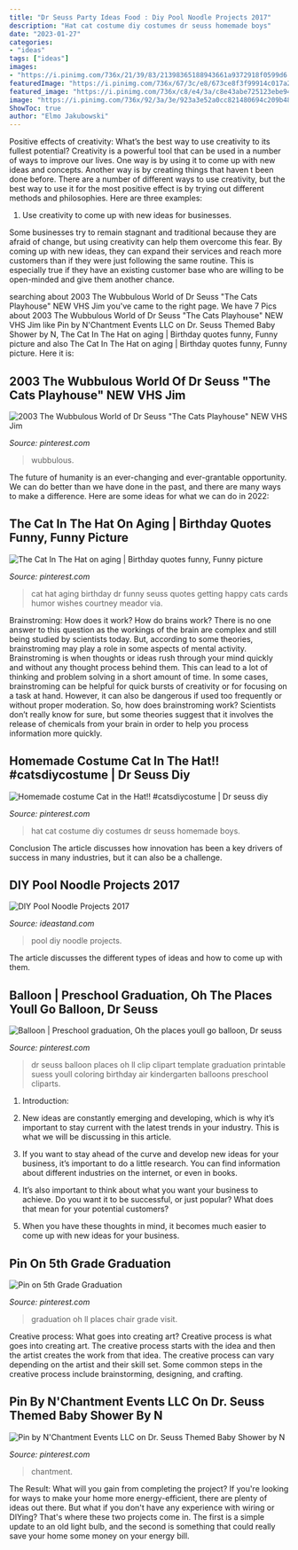 ```yaml
---
title: "Dr Seuss Party Ideas Food : Diy Pool Noodle Projects 2017"
description: "Hat cat costume diy costumes dr seuss homemade boys"
date: "2023-01-27"
categories:
- "ideas"
tags: ["ideas"]
images:
- "https://i.pinimg.com/736x/21/39/83/21398365188943661a9372918f0599d6.jpg"
featuredImage: "https://i.pinimg.com/736x/67/3c/e8/673ce8f3f99914c017a217de9edaf411.jpg"
featured_image: "https://i.pinimg.com/736x/c8/e4/3a/c8e43abe725123ebe9418dd77e65e1c1.jpg"
image: "https://i.pinimg.com/736x/92/3a/3e/923a3e52a0cc821480694c209b48e173--dr-suess-party-ideas.jpg"
ShowToc: true
author: "Elmo Jakubowski"
---
```



Positive effects of creativity: What’s the best way to use creativity to its fullest potential?
Creativity is a powerful tool that can be used in a number of ways to improve our lives. One way is by using it to come up with new ideas and concepts. Another way is by creating things that haven t been done before. There are a number of different ways to use creativity, but the best way to use it for the most positive effect is by trying out different methods and philosophies. Here are three examples:
1. Use creativity to come up with new ideas for businesses.

Some businesses try to remain stagnant and traditional because they are afraid of change, but using creativity can help them overcome this fear. By coming up with new ideas, they can expand their services and reach more customers than if they were just following the same routine. This is especially true if they have an existing customer base who are willing to be open-minded and give them another chance.

	

		
searching about 2003 The Wubbulous World of Dr Seuss &quot;The Cats Playhouse&quot; NEW VHS Jim you've came to the right page. We have 7 Pics about 2003 The Wubbulous World of Dr Seuss &quot;The Cats Playhouse&quot; NEW VHS Jim like Pin by N&#039;Chantment Events LLC on Dr. Seuss Themed Baby Shower by N, The Cat In The Hat on aging | Birthday quotes funny, Funny picture and also The Cat In The Hat on aging | Birthday quotes funny, Funny picture. Here it is:
		
    
## 2003 The Wubbulous World Of Dr Seuss &quot;The Cats Playhouse&quot; NEW VHS Jim

<img loading=lazy src="https://i.pinimg.com/736x/21/39/83/21398365188943661a9372918f0599d6.jpg" onerror="this.onerror=null;this.src='https://tse2.mm.bing.net/th?id=OIP.hZETFlVjWyc2YprhZ61o9gHaJ3&amp;pid=15.1';" alt="2003 The Wubbulous World of Dr Seuss &quot;The Cats Playhouse&quot; NEW VHS Jim">

_Source: pinterest.com_

>wubbulous. 

	

The future of humanity is an ever-changing and ever-grantable opportunity. We can do better than we have done in the past, and there are many ways to make a difference. Here are some ideas for what we can do in 2022: 

    
## The Cat In The Hat On Aging | Birthday Quotes Funny, Funny Picture

<img loading=lazy src="https://i.pinimg.com/736x/92/3a/3e/923a3e52a0cc821480694c209b48e173--dr-suess-party-ideas.jpg" onerror="this.onerror=null;this.src='https://tse4.mm.bing.net/th?id=OIP.BTJH02h1WCC7zqHAb9hMfAHaHa&amp;pid=15.1';" alt="The Cat In The Hat on aging | Birthday quotes funny, Funny picture">

_Source: pinterest.com_

>cat hat aging birthday dr funny seuss quotes getting happy cats cards humor wishes courtney meador via. 

	

Brainstroming: How does it work?
How do brains work? There is no one answer to this question as the workings of the brain are complex and still being studied by scientists today. But, according to some theories, brainstroming may play a role in some aspects of mental activity. Brainstroming is when thoughts or ideas rush through your mind quickly and without any thought process behind them. This can lead to a lot of thinking and problem solving in a short amount of time. In some cases, brainstroming can be helpful for quick bursts of creativity or for focusing on a task at hand. However, it can also be dangerous if used too frequently or without proper moderation. So, how does brainstroming work? Scientists don’t really know for sure, but some theories suggest that it involves the release of chemicals from your brain in order to help you process information more quickly.

    
## Homemade Costume Cat In The Hat!! #catsdiycostume | Dr Seuss Diy

<img loading=lazy src="https://i.pinimg.com/736x/62/6d/1f/626d1f9e853c6a02e3b0248fc5afdca5.jpg" onerror="this.onerror=null;this.src='https://tse4.mm.bing.net/th?id=OIP.dU_oT8jjTbRlaflEAYBw2QHaNL&amp;pid=15.1';" alt="Homemade costume Cat in the Hat!! #catsdiycostume | Dr seuss diy">

_Source: pinterest.com_

>hat cat costume diy costumes dr seuss homemade boys. 

	

Conclusion
The article discusses how innovation has been a key drivers of success in many industries, but it can also be a challenge.

    
## DIY Pool Noodle Projects 2017

<img loading=lazy src="http://ideastand.com/wp-content/uploads/2015/10/2-diy-pool-noodle-projects.jpg" onerror="this.onerror=null;this.src='https://tse1.mm.bing.net/th?id=OIP.Rz_MzfZOWK_1caXLs-otaAHaLG&amp;pid=15.1';" alt="DIY Pool Noodle Projects 2017">

_Source: ideastand.com_

>pool diy noodle projects. 

	

The article discusses the different types of ideas and how to come up with them.

    
## Balloon | Preschool Graduation, Oh The Places Youll Go Balloon, Dr Seuss

<img loading=lazy src="https://i.pinimg.com/736x/37/55/da/3755da003529322ab04ae4781c7ad66e--party-places-oh-the-places-youll-go-birthday-party.jpg" onerror="this.onerror=null;this.src='https://tse2.mm.bing.net/th?id=OIP.WqZtlnLrs2vaMNZ7lcslNQHaMR&amp;pid=15.1';" alt="Balloon | Preschool graduation, Oh the places youll go balloon, Dr seuss">

_Source: pinterest.com_

>dr seuss balloon places oh ll clip clipart template graduation printable suess youll coloring birthday air kindergarten balloons preschool cliparts. 

	

1. Introduction:
1. New ideas are constantly emerging and developing, which is why it’s important to stay current with the latest trends in your industry. This is what we will be discussing in this article.
2. If you want to stay ahead of the curve and develop new ideas for your business, it’s important to do a little research. You can find information about different industries on the internet, or even in books.

3. It’s also important to think about what you want your business to achieve. Do you want it to be successful, or just popular? What does that mean for your potential customers?

4. When you have these thoughts in mind, it becomes much easier to come up with new ideas for your business.

    
## Pin On 5th Grade Graduation

<img loading=lazy src="https://i.pinimg.com/736x/67/3c/e8/673ce8f3f99914c017a217de9edaf411.jpg" onerror="this.onerror=null;this.src='https://tse4.mm.bing.net/th?id=OIP.VeBR1tTkWkiSgmT4rEwJhAHaJQ&amp;pid=15.1';" alt="Pin on 5th Grade Graduation">

_Source: pinterest.com_

>graduation oh ll places chair grade visit. 

	

Creative process: What goes into creating art?
Creative process is what goes into creating art. The creative process starts with the idea and then the artist creates the work from that idea. The creative process can vary depending on the artist and their skill set. Some common steps in the creative process include brainstorming, designing, and crafting.

    
## Pin By N&#039;Chantment Events LLC On Dr. Seuss Themed Baby Shower By N

<img loading=lazy src="https://i.pinimg.com/736x/c8/e4/3a/c8e43abe725123ebe9418dd77e65e1c1.jpg" onerror="this.onerror=null;this.src='https://tse2.mm.bing.net/th?id=OIP.ETsVpI61t53F7F8-EJ_xGAHaJ3&amp;pid=15.1';" alt="Pin by N&#039;Chantment Events LLC on Dr. Seuss Themed Baby Shower by N">

_Source: pinterest.com_

>chantment. 

	

The Result: What will you gain from completing the project?
If you're looking for ways to make your home more energy-efficient, there are plenty of ideas out there. But what if you don't have any experience with wiring or DIYing? That's where these two projects come in. The first is a simple update to an old light bulb, and the second is something that could really save your home some money on your energy bill.


